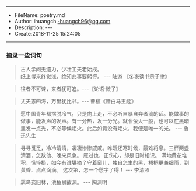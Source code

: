 ___
- FileName: poetry.md
- Author: ihuangch -huangch96@qq.com
- Description: ---
- Create:2018-11-25 15:24:05
___

### 摘录一些词句

> 古人学问无遗力，少壮工夫老始成。  
  纸上得来终觉浅，绝知此事要躬行。 --- 陆游 《冬夜读书示子聿》


> 往者不可谏，来者犹可追。---《论语·微子》

> 丈夫志四海，万里犹比邻。--- 曹植《赠白马王彪》

> 愿中国青年都摆脱冷气，只是向上走，不必听自暴自弃者流的话。能做事的做事，能发声的发声。有一分热，发一分光。就令萤火一般，也可以在黑暗里发一点光，不必等候炬火。此后如竟没有炬火，我便是唯一的光。            --- 鲁迅先生

> 寻寻觅觅，冷冷清清，凄凄惨惨戚戚。咋暖还寒时候，最难将息。三杯两盏清酒，怎敌他、晚来风急。
> 雁过也，正伤心，却是旧时相识。
> 满地黄花堆积，憔悴损，如今有谁堪摘？守着窗儿，独自怎生的黑，梧桐更兼细雨，到黄昏、点点滴滴。
> 这次第，怎一个愁字了得！  --- 李清照

> 羁鸟恋旧林，池鱼思故渊。 --- 陶渊明
